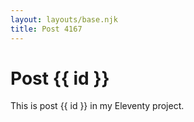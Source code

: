 ```yaml
---
layout: layouts/base.njk
title: Post 4167
---
```


# Post {{ id }}

This is post {{ id }} in my Eleventy project.
